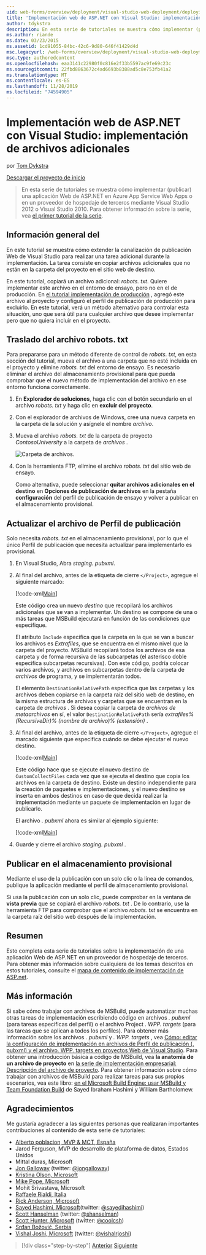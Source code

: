 ```yaml
---
uid: web-forms/overview/deployment/visual-studio-web-deployment/deploying-extra-files
title: 'Implementación web de ASP.NET con Visual Studio: implementación de archivos adicionales | Microsoft Docs'
author: tdykstra
description: En esta serie de tutoriales se muestra cómo implementar (publicar) una aplicación Web de ASP.NET en Azure App Service Web Apps o en un proveedor de hospedaje de terceros, por usa...
ms.author: riande
ms.date: 03/23/2015
ms.assetid: 1cd91055-84bc-42c6-9d80-646f41429d4d
msc.legacyurl: /web-forms/overview/deployment/visual-studio-web-deployment/deploying-extra-files
msc.type: authoredcontent
ms.openlocfilehash: eaa3141c22980f0c816e2f33b5597ac9fe69c23c
ms.sourcegitcommit: 22fbd8863672c4ad6693b8388ad5c8e753fb41a2
ms.translationtype: MT
ms.contentlocale: es-ES
ms.lasthandoff: 11/28/2019
ms.locfileid: "74594905"
---
```

# <a name="aspnet-web-deployment-using-visual-studio-deploying-extra-files"></a>Implementación web de ASP.NET con Visual Studio: implementación de archivos adicionales

por [Tom Dykstra](https://github.com/tdykstra)

[Descargar el proyecto de inicio](https://go.microsoft.com/fwlink/p/?LinkId=282627)

> En esta serie de tutoriales se muestra cómo implementar (publicar) una aplicación Web de ASP.NET en Azure App Service Web Apps o en un proveedor de hospedaje de terceros mediante Visual Studio 2012 o Visual Studio 2010. Para obtener información sobre la serie, vea [el primer tutorial de la serie](introduction.md).

## <a name="overview"></a>Información general del

En este tutorial se muestra cómo extender la canalización de publicación Web de Visual Studio para realizar una tarea adicional durante la implementación. La tarea consiste en copiar archivos adicionales que no están en la carpeta del proyecto en el sitio web de destino.

En este tutorial, copiará un archivo adicional: *robots. txt*. Quiere implementar este archivo en el entorno de ensayo, pero no en el de producción. En [el tutorial implementación de producción](deploying-to-production.md) , agregó este archivo al proyecto y configuró el perfil de publicación de producción para excluirlo. En este tutorial, verá un método alternativo para controlar esta situación, uno que será útil para cualquier archivo que desee implementar pero que no quiera incluir en el proyecto.

## <a name="move-the-robotstxt-file"></a>Traslado del archivo robots. txt

Para prepararse para un método diferente de control de *robots. txt*, en esta sección del tutorial, mueva el archivo a una carpeta que no esté incluida en el proyecto y elimine *robots. txt* del entorno de ensayo. Es necesario eliminar el archivo del almacenamiento provisional para que pueda comprobar que el nuevo método de implementación del archivo en ese entorno funciona correctamente.

1. En **Explorador de soluciones**, haga clic con el botón secundario en el archivo *robots. txt* y haga clic en **excluir del proyecto**.
2. Con el explorador de archivos de Windows, cree una nueva carpeta en la carpeta de la solución y asígnele el nombre *archivo*.
3. Mueva el archivo *robots. txt* de la carpeta de proyecto *ContosoUniversity* a la carpeta de *archivos* .

    ![Carpeta de archivos.](deploying-extra-files/_static/image1.png)
4. Con la herramienta FTP, elimine el archivo *robots. txt* del sitio web de ensayo.

    Como alternativa, puede seleccionar **quitar archivos adicionales en el destino** en **Opciones de publicación de archivos** en la pestaña **configuración** del perfil de publicación de ensayo y volver a publicar en el almacenamiento provisional.

## <a name="update-the-publish-profile-file"></a>Actualizar el archivo de Perfil de publicación

Solo necesita *robots. txt* en el almacenamiento provisional, por lo que el único Perfil de publicación que necesita actualizar para implementarlo es provisional.

1. En Visual Studio, Abra *staging. pubxml*.
2. Al final del archivo, antes de la etiqueta de cierre `</Project>`, agregue el siguiente marcado:

    [!code-xml[Main](deploying-extra-files/samples/sample1.xml)]

    Este código crea un nuevo *destino* que recopilará los archivos adicionales que se van a implementar. Un destino se compone de una o más tareas que MSBuild ejecutará en función de las condiciones que especifique.

    El atributo `Include` especifica que la carpeta en la que se van a buscar los archivos es *Extrafiles*, que se encuentra en el mismo nivel que la carpeta del proyecto. MSBuild recopilará todos los archivos de esa carpeta y de forma recursiva de las subcarpetas (el asterisco doble especifica subcarpetas recursivas). Con este código, podría colocar varios archivos, y archivos en subcarpetas dentro de la carpeta de *archivos* de programa, y se implementarán todos.

    El elemento `DestinationRelativePath` especifica que las carpetas y los archivos deben copiarse en la carpeta raíz del sitio web de destino, en la misma estructura de archivos y carpetas que se encuentran en la carpeta de *archivos* . Si desea copiar la carpeta de *archivos de metaarchivos* en sí, el valor `DestinationRelativePath` sería *extrafiles\%(RecursiveDir)% (nombre de archivo)% (extensión)* .
3. Al final del archivo, antes de la etiqueta de cierre `</Project>`, agregue el marcado siguiente que especifica cuándo se debe ejecutar el nuevo destino.

    [!code-xml[Main](deploying-extra-files/samples/sample2.xml)]

    Este código hace que se ejecute el nuevo destino de `CustomCollectFiles` cada vez que se ejecuta el destino que copia los archivos en la carpeta de destino. Existe un destino independiente para la creación de paquetes e implementaciones, y el nuevo destino se inserta en ambos destinos en caso de que decida realizar la implementación mediante un paquete de implementación en lugar de publicarlo.

    El archivo *. pubxml* ahora es similar al ejemplo siguiente:

    [!code-xml[Main](deploying-extra-files/samples/sample3.xml?highlight=53-71)]
4. Guarde y cierre el archivo *staging. pubxml* .

## <a name="publish-to-staging"></a>Publicar en el almacenamiento provisional

Mediante el uso de la publicación con un solo clic o la línea de comandos, publique la aplicación mediante el perfil de almacenamiento provisional.

Si usa la publicación con un solo clic, puede comprobar en la ventana de **vista previa** que se copiará el archivo *robots. txt* . De lo contrario, use la herramienta FTP para comprobar que el archivo *robots. txt* se encuentra en la carpeta raíz del sitio web después de la implementación.

## <a name="summary"></a>Resumen

Esto completa esta serie de tutoriales sobre la implementación de una aplicación Web de ASP.NET en un proveedor de hospedaje de terceros. Para obtener más información sobre cualquiera de los temas descritos en estos tutoriales, consulte el [mapa de contenido de implementación de ASP.net](https://go.microsoft.com/fwlink/p/?LinkId=282413).

## <a name="more-information"></a>Más información

Si sabe cómo trabajar con archivos de MSBuild, puede automatizar muchas otras tareas de implementación escribiendo código en archivos *. pubxml* (para tareas específicas del perfil) o el archivo Project *. WPP. targets* (para las tareas que se aplican a todos los perfiles). Para obtener más información sobre los archivos *. pubxml* y *. WPP. targets* , vea [Cómo: editar la configuración de implementación en archivos de Perfil de publicación (. pubxml) y el archivo. WPP. targets en proyectos Web de Visual Studio](https://msdn.microsoft.com/library/ff398069). Para obtener una introducción básica a código de MSBuild, vea **la anatomía de un archivo de proyecto** en [la serie de implementación empresarial: Descripción del archivo de proyecto](../web-deployment-in-the-enterprise/understanding-the-project-file.md). Para obtener información sobre cómo trabajar con archivos de MSBuild para realizar tareas para sus propios escenarios, vea este libro: [en el Microsoft Build Engine: usar MSBuild y Team Foundation Build](http://msbuildbook.com) de Sayed Ibraham Hashimi y William Bartholomew.

## <a name="acknowledgements"></a>Agradecimientos

Me gustaría agradecer a las siguientes personas que realizaran importantes contribuciones al contenido de esta serie de tutoriales:

- [Alberto poblacion, MVP &amp; MCT, España](https://mvp.microsoft.com/mvp/Alberto%20Poblacion%20Bolano-36772)
- Jarod Ferguson, MVP de desarrollo de plataforma de datos, Estados Unidos
- Mittal duras, Microsoft
- [Jon Galloway](https://weblogs.asp.net/jgalloway) (twitter: [@jongalloway](http://twitter.com/jongalloway))
- [Kristina Olson, Microsoft](https://blogs.iis.net/krolson/default.aspx)
- [Mike Pope, Microsoft](http://www.mikepope.com/blog/DisplayBlog.aspx)
- Mohit Srivastava, Microsoft
- [Raffaele Rialdi, Italia](http://www.iamraf.net/)
- [Rick Anderson, Microsoft](https://blogs.msdn.com/b/rickandy/)
- [Sayed Hashimi, Microsoft](http://sedodream.com/default.aspx)(twitter: [@sayedihashimi](http://twitter.com/sayedihashimi))
- [Scott Hanselman](http://www.hanselman.com/blog/) (twitter: [@shanselman](http://twitter.com/shanselman))
- [Scott Hunter, Microsoft](https://blogs.msdn.com/b/scothu/) (twitter: [@coolcsh](http://twitter.com/coolcsh))
- [Srđan Božović, Serbia](http://msforge.net/blogs/zmajcek/)
- [Vishal Joshi, Microsoft](http://vishaljoshi.blogspot.com/) (twitter: [@vishalrjoshi](http://twitter.com/vishalrjoshi))

> [!div class="step-by-step"]
> [Anterior](command-line-deployment.md)
> [Siguiente](troubleshooting.md)
